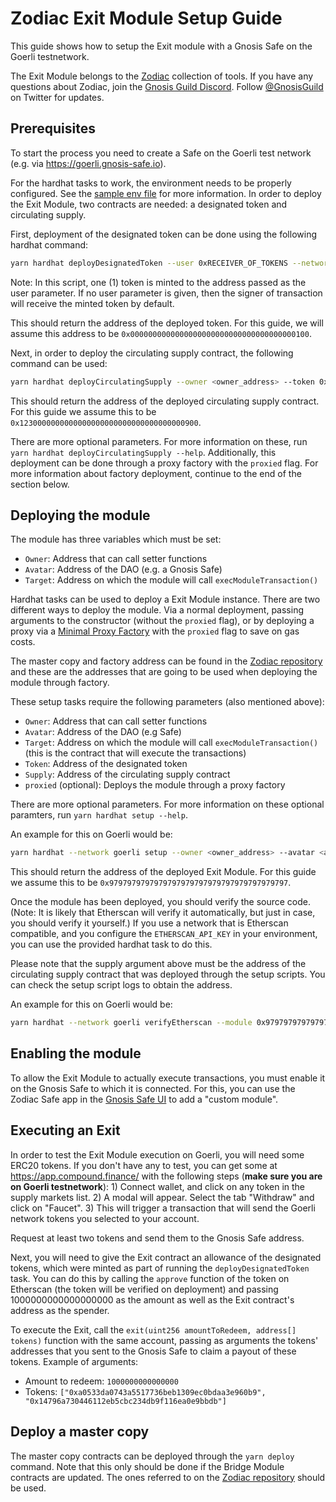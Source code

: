 # Zodiac Exit Module Setup Guide

This guide shows how to setup the Exit module with a Gnosis Safe on the Goerli testnetwork.

The Exit Module belongs to the [Zodiac](https://github.com/gnosis/zodiac) collection of tools. If you have any questions about Zodiac, join the [Gnosis Guild Discord](https://discord.gg/wwmBWTgyEq). Follow [@GnosisGuild](https://twitter.com/gnosisguild) on Twitter for updates. 

## Prerequisites

To start the process you need to create a Safe on the Goerli test network (e.g. via https://goerli.gnosis-safe.io).

For the hardhat tasks to work, the environment needs to be properly configured. See the [sample env file](../.env.sample) for more information. In order to deploy the Exit Module, two contracts are needed: a designated token and circulating supply.

First, deployment of the designated token can be done using the following hardhat command:

```bash
yarn hardhat deployDesignatedToken --user 0xRECEIVER_OF_TOKENS --network goerli
```

Note: In this script, one (1) token is minted to the address passed as the user parameter. If no user parameter is given, then the signer of transaction will receive the minted token by default.

This should return the address of the deployed token. For this guide, we will assume this address to be `0x0000000000000000000000000000000000000100`.

Next, in order to deploy the circulating supply contract, the following command can be used:

```bash
yarn hardhat deployCirculatingSupply --owner <owner_address> --token 0x0000000000000000000000000000000000000100
```

This should return the address of the deployed circulating supply contract. For this guide we assume this to be `0x1230000000000000000000000000000000000900`.

There are more optional parameters. For more information on these, run `yarn hardhat deployCirculatingSupply --help`. Additionally, this deployment can be done through a proxy factory with the `proxied` flag. For more information about factory deployment, continue to the end of the section below.


## Deploying the module

The module has three variables which must be set:

- `Owner`: Address that can call setter functions
- `Avatar`: Address of the DAO (e.g. a Gnosis Safe)
- `Target`: Address on which the module will call `execModuleTransaction()`

Hardhat tasks can be used to deploy a Exit Module instance. There are two different ways to deploy the module. Via a normal deployment, passing arguments to the constructor (without the `proxied` flag), or by deploying a proxy via a [Minimal Proxy Factory](https://eips.ethereum.org/EIPS/eip-1167) with the `proxied` flag to save on gas costs.

The master copy and factory address can be found in the [Zodiac repository](https://github.com/gnosis/zodiac/blob/master/src/factory/constants.ts) and these are the addresses that are going to be used when deploying the module through factory.

These setup tasks require the following parameters (also mentioned above):

- `Owner`: Address that can call setter functions
- `Avatar`: Address of the DAO (e.g Safe)
- `Target`: Address on which the module will call `execModuleTransaction()` (this is the contract that will execute the transactions)
- `Token`: Address of the designated token
- `Supply`: Address of the circulating supply contract 
- `proxied` (optional): Deploys the module through a proxy factory

There are more optional parameters. For more information on these optional paramters, run `yarn hardhat setup --help`.

An example for this on Goerli would be:

```bash
yarn hardhat --network goerli setup --owner <owner_address> --avatar <avatar_address> --target <target_address> --token 0x0000000000000000000000000000000000000100 --supply 0x1230000000000000000000000000000000000900 --proxied true`
```

This should return the address of the deployed Exit Module. For this guide we assume this to be `0x9797979797979797979797979797979797979797`.

Once the module has been deployed, you should verify the source code. (Note: It is likely that Etherscan will verify it automatically, but just in case, you should verify it yourself.) If you use a network that is Etherscan compatible, and you configure the `ETHERSCAN_API_KEY` in your environment, you can use the provided hardhat task to do this.

Please note that the supply argument above must be the address of the  circulating supply contract that was deployed through the setup scripts. You can check the setup script logs to obtain the address.

An example for this on Goerli would be:
```bash
yarn hardhat --network goerli verifyEtherscan --module 0x9797979797979797979797979797979797979797 --owner <owner_address> --avatar <avatar_address> --target <target_address> --token 0x0000000000000000000000000000000000000100 --supply 0x1230000000000000000000000000000000000900`
```

## Enabling the module

To allow the Exit Module to actually execute transactions, you must enable it on the Gnosis Safe to which it is connected. For this, you can use the Zodiac Safe app in the [Gnosis Safe UI](https://gnosis-safe.io/app/) to add a "custom module".


## Executing an Exit

In order to test the Exit Module execution on Goerli, you will need some ERC20 tokens. If you don't have any to test, you can get some at https://app.compound.finance/ with the following steps (**make sure you are on Goerli testnetwork**): 1) Connect wallet, and click on any token in the supply markets list. 2) A modal will appear. Select the tab "Withdraw" and click on "Faucet". 3) This will trigger a transaction that will send the Goerli network tokens you selected to your account.

Request at least two tokens and send them to the Gnosis Safe address.

Next, you will need to give the Exit contract an allowance of the designated tokens, which were minted as part of running the `deployDesignatedToken` task. You can do this by calling the `approve` function of the token on Etherscan (the token will be verified on deployment) and passing 1000000000000000000 as the amount as well as the Exit contract's address as the spender.

To execute the Exit, call the `exit(uint256 amountToRedeem, address[] tokens)` function with the same account, passing as arguments the tokens' addresses that you sent to the Gnosis Safe to claim a payout of these tokens. Example of arguments:

- Amount to redeem: `1000000000000000`
- Tokens: `["0xa0533da0743a5517736beb1309ec0bdaa3e960b9", "0x14796a730446112eb5cbc234db9f116ea0e9bbdb"]`

## Deploy a master copy

The master copy contracts can be deployed through the `yarn deploy` command. Note that this only should be done if the Bridge Module contracts are updated. The ones referred to on the [Zodiac repository](https://github.com/gnosis/zodiac/blob/master/src/factory/constants.ts) should be used.